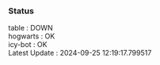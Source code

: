 ### Status


table : DOWN  
hogwarts : OK  
icy-bot : OK  
Latest Update : 2024-09-25 12:19:17.799517

